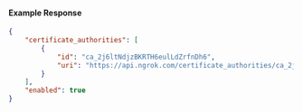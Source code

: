 <!-- Code generated for API Clients. DO NOT EDIT. -->

#### Example Response

```json
{
	"certificate_authorities": [
		{
			"id": "ca_2j6ltNdjzBKRTH6eulLdZrfnDh6",
			"uri": "https://api.ngrok.com/certificate_authorities/ca_2j6ltNdjzBKRTH6eulLdZrfnDh6"
		}
	],
	"enabled": true
}
```
